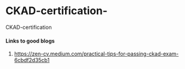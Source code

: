 # CKAD-certification-
CKAD-certification 

#### Links to good blogs
1. https://zen-cv.medium.com/practical-tips-for-passing-ckad-exam-6cbdf2d35cb1
